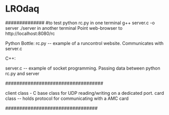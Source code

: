 # LROdaq

############## 
#to test 
python rc.py in one terminal
g++ server.c -o server
./server in another terminal
Point web-browser to http://localhost:8080/rc

Python Bottle:
rc.py -- example of a runcontrol website. Communicates with server.c

C++:

server.c -- example of socket programming. Passing data between python rc.py and server

###################################

client class - C base class for UDP reading/writing on a dedicated port.
card class -- holds protocol for communicating with a AMC card

#################################
